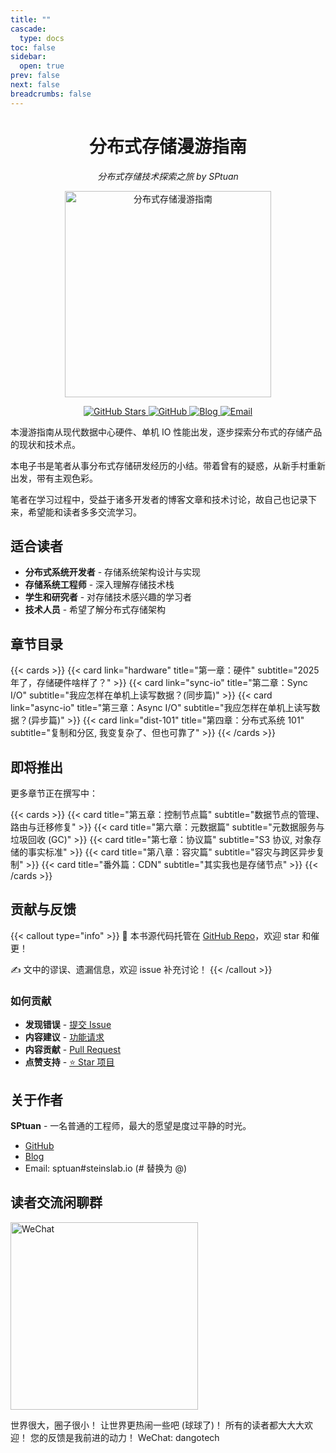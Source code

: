 ```yaml
---
title: ""
cascade:
  type: docs
toc: false
sidebar:
  open: true
prev: false
next: false
breadcrumbs: false
---
```


<div align="center">

<h1 class="center-title">分布式存储漫游指南</h1>

<p align="center">
  <em>分布式存储技术探索之旅 by SPtuan</em>
</p>

<div align="center">

<picture>
  <img src="https://static.zdfmc.net/imgs/2025/10/591fc7cf520b7a51.jpg" alt="分布式存储漫游指南" width="330">
</picture>

</div>

<p align="center">
  <a href="https://github.com/sptuan/dist-storage-memo">
    <img src="https://img.shields.io/github/stars/sptuan/dist-storage-memo?style=for-the-badge&logo=github&color=yellow" alt="GitHub Stars">
  </a>
    <a href="https://github.com/sptuan">
    <img src="https://img.shields.io/badge/GitHub-sptuan-blue?style=flat-square&logo=github" alt="GitHub">
  </a>
  <a href="https://steinslab.io">
    <img src="https://img.shields.io/badge/Blog-steinslab.io-green?style=flat-square&logo=blogger" alt="Blog">
  </a>
  <a href="mailto:sptuan@steinslab.io">
    <img src="https://img.shields.io/badge/Email-sptuan@steinslab.io-red?style=flat-square&logo=gmail" alt="Email">
  </a>
</p>

</div>
本漫游指南从现代数据中心硬件、单机 IO 性能出发，逐步探索分布式的存储产品的现状和技术点。

本电子书是笔者从事分布式存储研发经历的小结。带着曾有的疑惑，从新手村重新出发，带有主观色彩。

笔者在学习过程中，受益于诸多开发者的博客文章和技术讨论，故自己也记录下来，希望能和读者多多交流学习。

## 适合读者

- **分布式系统开发者** - 存储系统架构设计与实现
- **存储系统工程师** - 深入理解存储技术栈
- **学生和研究者** - 对存储技术感兴趣的学习者
- **技术人员** - 希望了解分布式存储架构

## 章节目录

{{< cards >}}
  {{< card link="hardware" title="第一章：硬件" subtitle="2025年了，存储硬件啥样了？" >}}
  {{< card link="sync-io" title="第二章：Sync I/O" subtitle="我应怎样在单机上读写数据？(同步篇)" >}}
  {{< card link="async-io" title="第三章：Async I/O" subtitle="我应怎样在单机上读写数据？(异步篇)" >}}
  {{< card link="dist-101" title="第四章：分布式系统 101" subtitle="复制和分区, 我变复杂了、但也可靠了" >}}
{{< /cards >}}

## 即将推出

更多章节正在撰写中：

{{< cards >}}
  {{< card title="第五章：控制节点篇" subtitle="数据节点的管理、路由与迁移修复" >}}
  {{< card title="第六章：元数据篇" subtitle="元数据服务与垃圾回收 (GC)" >}}
  {{< card title="第七章：协议篇" subtitle="S3 协议, 对象存储的事实标准" >}}
  {{< card title="第八章：容灾篇" subtitle="容灾与跨区异步复制" >}}
  {{< card title="番外篇：CDN" subtitle="其实我也是存储节点" >}}
{{< /cards >}}

## 贡献与反馈

{{< callout type="info" >}}
📖 本书源代码托管在 [GitHub Repo](https://github.com/sptuan/dist-storage-memo)，欢迎 star 和催更！

✍️ 文中的谬误、遗漏信息，欢迎 issue 补充讨论！
{{< /callout >}}

### 如何贡献

- **发现错误** - [提交 Issue](https://github.com/sptuan/dist-storage-memo/issues)
- **内容建议** - [功能请求](https://github.com/sptuan/dist-storage-memo/issues)  
- **内容贡献** - [Pull Request](https://github.com/sptuan/dist-storage-memo/pulls)
- **点赞支持** - [⭐ Star 项目](https://github.com/sptuan/dist-storage-memo)

## 关于作者

**SPtuan** - 一名普通的工程师，最大的愿望是度过平静的时光。

- [GitHub](https://github.com/sptuan)
- [Blog](https://steinslab.io)
- Email: sptuan#steinslab.io (# 替换为 @)

## 读者交流闲聊群

<picture>
  <img src="https://static.zdfmc.net/imgs/2025/10/0d8fc3f543265714.png" alt="WeChat" width="300">
</picture>

世界很大，圈子很小！
让世界更热闹一些吧 (球球了)！
所有的读者都大大大欢迎！
您的反馈是我前进的动力！
WeChat: dangotech
